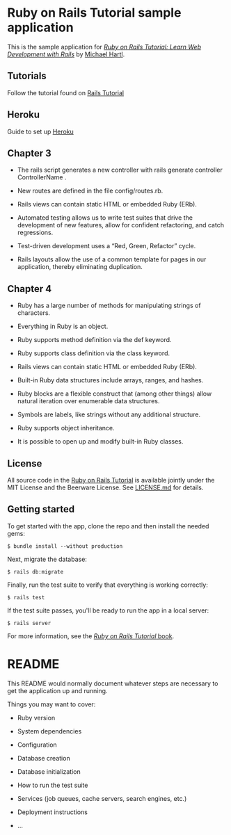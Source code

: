# Ruby on Rails Tutorial sample application

This is the sample application for
[*Ruby on Rails Tutorial:
Learn Web Development with Rails*](http://www.railstutorial.org/)
by [Michael Hartl](http://www.michaelhartl.com/).


## Tutorials

Follow the tutorial found on [Rails Tutorial](https://www.railstutorial.org/book/static_pages)

## Heroku

Guide to set up [Heroku](http://sourabhbajaj.com/mac-setup/Heroku/README.html)

## Chapter 3

- The rails script generates a new controller with rails generate controller ControllerName <optional action names>.

- New routes are defined in the file config/routes.rb.

- Rails views can contain static HTML or embedded Ruby (ERb).

- Automated testing allows us to write test suites that drive the development of new features, allow for confident refactoring, and catch regressions.

- Test-driven development uses a “Red, Green, Refactor” cycle.

- Rails layouts allow the use of a common template for pages in our application, thereby eliminating duplication.


## Chapter 4

- Ruby has a large number of methods for manipulating strings of characters.

- Everything in Ruby is an object.

- Ruby supports method definition via the def keyword.

- Ruby supports class definition via the class keyword.

- Rails views can contain static HTML or embedded Ruby (ERb).

- Built-in Ruby data structures include arrays, ranges, and hashes.

- Ruby blocks are a flexible construct that (among other things) allow natural iteration over enumerable data structures.

- Symbols are labels, like strings without any additional structure.

- Ruby supports object inheritance.

- It is possible to open up and modify built-in Ruby classes.

## License

All source code in the [Ruby on Rails Tutorial](http://railstutorial.org/)
is available jointly under the MIT License and the Beerware License. See
[LICENSE.md](LICENSE.md) for details.

## Getting started

To get started with the app, clone the repo and then install the needed gems:

```
$ bundle install --without production
```

Next, migrate the database:

```
$ rails db:migrate
```

Finally, run the test suite to verify that everything is working correctly:

```
$ rails test
```

If the test suite passes, you'll be ready to run the app in a local server:

```
$ rails server
```

For more information, see the
[*Ruby on Rails Tutorial* book](http://www.railstutorial.org/book).



# README

This README would normally document whatever steps are necessary to get the
application up and running.

Things you may want to cover:

* Ruby version

* System dependencies

* Configuration

* Database creation

* Database initialization

* How to run the test suite

* Services (job queues, cache servers, search engines, etc.)

* Deployment instructions

* ...
